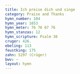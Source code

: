 ```yaml
---
title: Ich preise dich und singe
category: Praise and Thanks
hymn_number: 104
hymn_year: 1653
hymn_meter: 76 76 67 76
hymn_stanzas: 12
hymn_scripture: Psalm 30
cruger: 426.
ebeling: 113
feustking: 175
zahn: 5297 (Crüger)
bwv: —
layout: hymn
---
```

<br>

